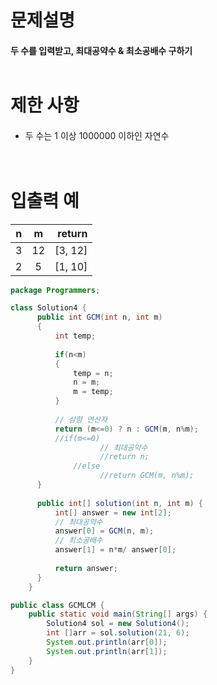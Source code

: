 # 문제설명<br>
#### 두 수를 입력받고, 최대공약수 & 최소공배수 구하기<br><br>
# 제한 사항<br>
####
- 두 수는 1 이상 1000000 이하인 자연수<br><br><br>
# 입출력 예<br>
| n | m | return|
---|:---:|---:
| 3 | 12 | [3, 12] |
| 2 | 5  | [1, 10] |

```java
package Programmers;

class Solution4 {
	  public int GCM(int n, int m)
	  {
		  int temp;
		  
		  if(n<m)
		  {
			  temp = n;
			  n = m;
			  m = temp;
		  }
		  
		  // 삼항 연산자
		  return (m<=0) ? n : GCM(m, n%m);
		  //if(m<=0)
	    	        // 최대공약수
	    	        //return n;
	          //else
	    	        //return GCM(m, n%m);
	  }
	
	  public int[] solution(int n, int m) {
	      int[] answer = new int[2];
          // 최대공약수
	      answer[0] = GCM(n, m);
	      // 최소공배수
	      answer[1] = n*m/ answer[0];
	    	  
	      return answer;
	  }
	}

public class GCMLCM {
	public static void main(String[] args) {
		Solution4 sol = new Solution4();
		int []arr = sol.solution(21, 6);
		System.out.println(arr[0]);
		System.out.println(arr[1]);
	}
}
```
